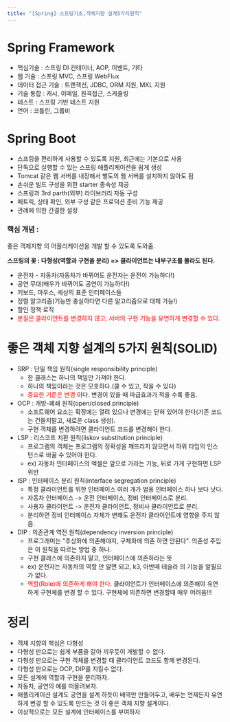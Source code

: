 ```yaml
---
title: "[Spring] 스프링기초,객체지향 설계5가지원칙"
---
```


# Spring Framework
* 핵심기술  : 스프링 DI 컨테이너, AOP, 이벤트, 기타
* 웹 기술 : 스프링 MVC, 스프링 WebFlux
* 데이터 접근 기술 : 트랜잭션, JDBC, ORM 지원, MXL 지원
* 기술 통합 : 캐시, 이메일, 원격접근, 스케줄링
* 테스트 : 스프링 기반 테스트 지원
* 언어 : 코틀린, 그룹비


# Spring Boot
* 스프링을 편리하게 사용할 수 있도록 지원, 최근에는 기본으로 사용
* 단독으로 실행할 수 있는 스프링 애플리케이션을 쉽게 생성
* Tomcat 같은 웹 서버를 내장해서 별도의 웹 서버를 설치하지 않아도 됨
* 손쉬운 빌드 구성을 위한 starter 종속성 제공
* 스프링과 3rd parth(외부) 라이브러리 자동 구성
* 메트릭, 상태 확인, 외부 구성 같은 프로덕션 준비 기능 제공
* 관례에 의한 간결한 설정


### 핵심 개념 : 
좋은 객체지향 의 어플리케이션을 개발 할 수 있도록 도와줌.


**스프링의 꽃 : 다형성(역할과 구현을 분리) => 클라이언트는 내부구조를 몰라도 된다.**
* 운전자 - 자동차(자동차가 바뀌어도 운전자는 운전이 가능하다!)
* 공연 무대(배우가 바뀌어도 공연이 가능하다!)
* 키보드, 마우스, 세상의 표준 인터페이스들
* 정렬 알고리즘(기능만 충실하다면 다른 알고리즘으로 대체 가능!)
* 할인 정책 로직
* <span style="color:red">본질은 클라이언트를 변경하지 않고, 서버의 구현 기능을 유연하게 변경할 수 있다.</span>


# 좋은 객체 지향 설계의 5가지 원칙(SOLID)
* SRP : 단일 책임 원칙(single responsibility principle)
	* 한 클래스는 하나의 책임만 가져야 한다.
	* 하나의 책임이라는 것은 모호하다.(클 수 있고, 작을 수 있다)
	* <span style="color:red">중요한 기준은 변경</span> 이다. 변경이 있을 때 파급효과가 적을 수록 좋음.
* OCP : 개방-폐쇄 원칙(open/closed principle)
	* 소프트웨어 요소는 확장에는 열려 있으나 변경에는 닫혀 있어야 한다(기존 코드 는 건들지말고, 새로운 class 생성).
	* 구현 객체를 변경하려면 클라이언트 코드를 변경해야 한다.
* LSP : 리스코프 치환 원칙(liskov substitution principle)
	* 프로그램의 객체는 프로그램의 정확성을 꺠뜨리지 않으면서 하위 타입의 인스턴스로 바꿀 수 있어야 한다.
	* ex) 자동차 인터페이스의 엑셀은 앞으로 가라는 기능, 뒤로 가게 구현하면 LSP 위반
* ISP : 인터페이스 분리 원칙(interface segregation principle)
	* 특정 클라이언트를 위한 인터페이스 여러 개가 범용 인터페이스 하나 보다 낫다.
	* 자동차 인터페이스 -> 운전 인터페이스, 정비 인터페이스로 분리.
	* 사용자 클라이언트 -> 운전자 클라이언트, 정비사 클라이언트로 분리.
	* 분리하면 정비 인터페이스 자체가 변해도 운전자 클라이언트에 영향을 주지 않음.
* DIP : 의존관계 역전 원칙(dependency inversion principle)
	* 프로그래머는 "추상화에 의존해야지, 구체화에 의존 하면 안된다". 의존성 주입은 이 원칙을 따르는 방법 중 하나.
	* 구현 클래스에 의존하지 말고, 인터페이스에 의존하라는 뜻
	* ex) 운전자는 자동차의 역할 만 알면 되고, k3, 아반떼 테슬라 의 기능을 알필요가 없다.
	* <span style="color:red">역할(Role)에 의존하게 해야 한다.</span> 클라이언트가 인터페이스에 의존해야 유연하게 구현체를 변경 할 수 있다. 구현체에 의존하면 변경할때 매우 어려움!!!



# 정리
* 객체 지향의 핵심은 다형성
* 다형성 만으로는 쉽게 부품을 갈아 끼우듯이 개발할 수 없다.
* 다형성 만으로는 구현 객체를 변경할 때 클라이언트 코드도 함께 변경된다.
* 다형성 만으로는 OCP, DIP를 지킬수 없다.
* 모든 설계에 역할과 구현을 분리하자.
* 자동차, 공연의 예를 떠올려보자.
* 애플리케이션 설계도 공연을 설계 하듯이 배역만 만들어두고, 배우는 언제든지 유연하게 변경 할 수 있도록 만드는 것 이 좋은 객체 지향 설계이다.
* 이상적으로는 모든 설계에 인터페이스를 부여하자
